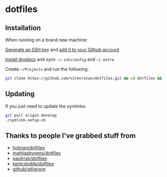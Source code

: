 # dotfiles

## Installation

When running on a brand new machine:

[Generate an SSH key](https://help.github.com/articles/generating-a-new-ssh-key-and-adding-it-to-the-ssh-agent/) and [add it to your Github account](https://help.github.com/articles/adding-a-new-ssh-key-to-your-github-account/)

[Install dropbox](https://www.dropbox.com/install) and sync `~/.ssh/config` and `~/.extra`

Create `~/Projects` and run the following:

```bash
git clone https://github.com/virenratan/dotfiles.git && cd dotfiles && ./initial-setup.sh
```

## Updating

If you just need to update the symlinks:

```bash
git pull origin develop
./symlink-setup.sh
```

## Thanks to people I've grabbed stuff from
- [holman/dotfiles](https://github.com/holman/dotfiles)
- [mathiasbynens/dotfiles](https://github.com/mathiasbynens/dotfiles)
- [paulirish/dotfiles](https://github.com/paulirish/dotfiles)
- [kentcdodds/dotfiles](https://github.com/kentcdodds/dotfiles)
- [github/gitignore](https://github.com/github/gitignore)
